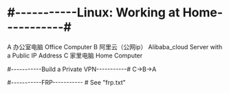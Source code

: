 # #-----------Linux: Working at Home-----------#
A 办公室电脑 Office Computer
B 阿里云（公网ip） Alibaba_cloud Server with a Public IP Address
C 家里电脑 Home Computer

#-----------Build a Private VPN-----------#
C->B->A

#-----------FRP----------- #
See "frp.txt"



